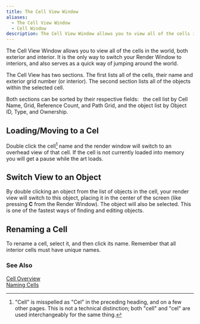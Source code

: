 ```yaml
---
title: The Cell View Window
aliases:
  - The Cell View Window
  - Cell Window
description: The Cell View Window allows you to view all of the cells in the world, both exterior and interior.
---
```

The Cell View Window allows you to view all of the cells in the world, both exterior and interior. It is the only way to switch your Render Window to interiors, and also serves as a quick way of jumping around the world.

The Cell View has two sections. The first lists all of the cells, their name and exterior grid number (or interior). The second section lists all of the objects within the selected cell.

Both sections can be sorted by their respective fields: &nbsp; the cell list by Cell Name, Grid, Reference Count, and Path Grid, and the object list by Object ID, Type, and Ownership.

## Loading/Moving to a Cel

Double click the cell[^1] name and the render window will switch to an overhead view of that cell. If the cell is not currently loaded into memory you will get a pause while the art loads.

## Switch View to an Object

By double clicking an object from the list of objects in the cell, your render view will switch to this object, placing it in the center of the screen (like pressing **C** from the Render Window). The object will also be selected. This is one of the fastest ways of finding and editing objects.

## Renaming a Cell

To rename a cell, select it, and then click its name. Remember that all interior cells must have unique names.

### See Also  
[Cell Overview](building-and-editing/world/index.md)  
[Naming Cells](<NamingCells.md>)  

[^1]: "Cell" is misspelled as "Cel" in the preceding heading, and on a few other pages. This is not a technical distinction; both "cell" and "cel" are used interchangeably for the same thing.